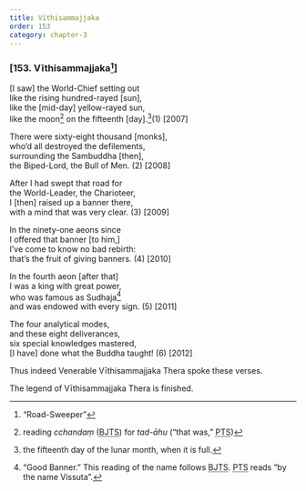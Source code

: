```yaml
---
title: Vīthisammajjaka
order: 153
category: chapter-3
---
```


### \[153. Vīthisammajjaka[^1]\]

\[I saw\] the World-Chief setting out  
like the rising hundred-rayed \[sun\],  
like the \[mid-day\] yellow-rayed sun,  
like the moon[^2] on the fifteenth \[day\].[^3](1) \[2007\]

There were sixty-eight thousand \[monks\],  
who’d all destroyed the defilements,  
surrounding the Sambuddha \[then\],  
the Biped-Lord, the Bull of Men. (2) \[2008\]

After I had swept that road for  
the World-Leader, the Charioteer,  
I \[then\] raised up a banner there,  
with a mind that was very clear. (3) \[2009\]

In the ninety-one aeons since  
I offered that banner \[to him,\]  
I’ve come to know no bad rebirth:  
that’s the fruit of giving banners. (4) \[2010\]

In the fourth aeon \[after that\]  
I was a king with great power,  
who was famous as Sudhaja[^4]  
and was endowed with every sign. (5) \[2011\]

The four analytical modes,  
and these eight deliverances,  
six special knowledges mastered,  
\[I have\] done what the Buddha taught! (6) \[2012\]

Thus indeed Venerable Vīthisammajjaka Thera spoke these verses.

The legend of Vīthisammajjaka Thera is finished.

[^1]: “Road-Sweeper”

[^2]: reading *<span class="diacritics" data-state="on">c</span><span class="no-diacritics" data-state="off">ch</span>andaṃ* (<abbr title="Buddha Jayanthi Tripitaka Series">BJTS</abbr>) for *tad-āhu* (“that was,” <abbr title="Pali Text Society">PTS</abbr>)

[^3]: the fifteenth day of the lunar month, when it is full.

[^4]: “Good Banner.” This reading of the name follows <abbr title="Buddha Jayanthi Tripitaka Series">BJTS</abbr>. <abbr title="Pali Text Society">PTS</abbr> reads “by the name Vissuta”.
